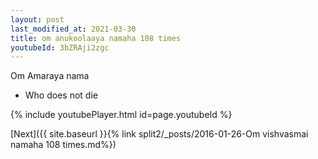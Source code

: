 ```yaml
---
layout: post
last_modified_at: 2021-03-30
title: om anukoolaaya namaha 108 times
youtubeId: 3bZRAji2zgc
---
```

 
 
Om Amaraya nama 
 
 -  Who does not die 
 
  
 
  
 
 
 
 
 
 


{% include youtubePlayer.html id=page.youtubeId %}
 
[Next]({{ site.baseurl }}{% link  split2/_posts/2016-01-26-Om vishvasmai namaha 108 times.md%})
 
